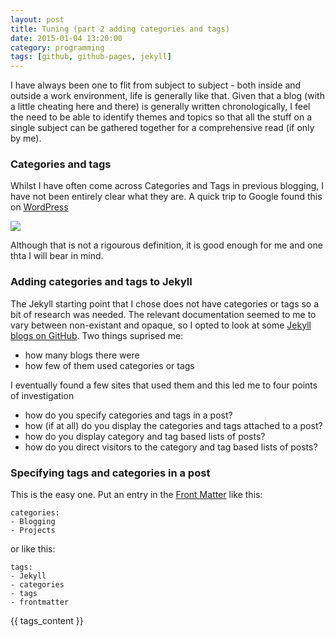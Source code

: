 ```yaml
---
layout: post
title: Tuning (part 2 adding categories and tags)
date: 2015-01-04 13:20:00
category: programming
tags: [github, github-pages, jekyll]
---
```


I have always been one to flit from subject to subject - both inside and outside a work environment, life is generally like that. Given that a blog (with a little cheating here and there) is generally written chronologically, I feel the need to be able to identify themes and topics so that all the stuff on a single subject can be gathered together for a comprehensive read (if only by me).

### Categories and tags
Whilst I have often come across Categories and Tags in previous blogging, I have not been entirely clear what they are.  A quick trip to Google found this on [WordPress](http://en.support.wordpress.com/posts/categories-vs-tags/)

<img src='http://en.support.files.wordpress.com/2010/10/categories-versus-tags.png?w=460&h=189' />

Although that is not a rigourous definition, it is good enough for me and one thta I will bear in mind.

### Adding categories and tags to Jekyll
The Jekyll starting point that I chose does not have categories or tags so a bit of research was needed.  The relevant documentation seemed to me to vary between non-existant and opaque, so I opted to look at some [Jekyll blogs on GitHub](https://github.com/jekyll/jekyll/wiki/sites).   Two things suprised me:
- how many blogs there were
- how few of them used categories or tags

I eventually found a few sites that used them and this led me to four points of investigation
- how do you specify categories and tags in a post?
- how (if at all) do you display the categories and tags attached to a post?
- how do you display category and tag based lists of posts?
- how do you direct visitors to the category and tag based lists of posts?

### Specifying tags and categories in a post
This is the easy one.  Put an entry in the [Front Matter](http://jekyllrb.com/docs/frontmatter/) like this:
    
    categories:
    - Blogging
    - Projects

or like this:

    tags:
    - Jekyll
    - categories
    - tags
    - frontmatter

<p id="post-meta">{{ tags_content }}</p>
